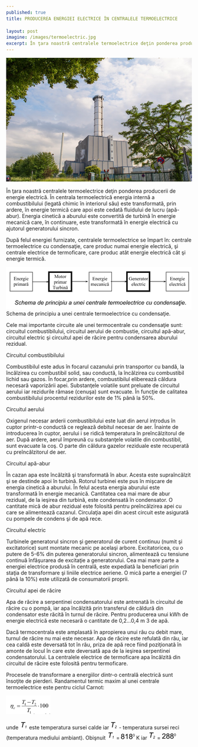```yaml
---
published: true
title: PRODUCEREA ENERGIEI ELECTRICE ÎN CENTRALELE TERMOELECTRICE

layout: post
imagine: /images/termoelectric.jpg
excerpt: În ţara noastră centralele termoelectrice deţin ponderea producerii de energie electrică.
---
```



![Electrician, Home-Electric](/images/termoelectric.jpg)


În ţara noastră centralele termoelectrice deţin ponderea producerii de energie electrică. În centrala termoelectrică energia internă a combustibilului (legată chimic în interiorul său) este transformată, prin ardere, în energie termică care apoi este cedată fluidului de lucru (apă-abur). Energia cinetică a aburului este convertită de turbină în energie mecanică care, în continuare, este transformată în energie electrică cu ajutorul generatorului sincron.

După felul energiei furnizate, centralele termoelectrice se împart  în: centrale termoelectrice cu condensaţie, care produc numai energie electrică, şi centrale electrice de termoficare, care produc atât energie electrică cât şi energie termică.

![Electrician, Home-Electric](/images/desen.PNG)
Schema de principiu a unei centrale termoelectrice cu condensaţie.

Cele mai importante circuite ale unei termocentrale cu condensaţie sunt: circuitul combustibilului, circuitul aerului de combustie, circuitul apă-abur, circuitul electric şi circuitul apei de răcire pentru condensarea aburului rezidual.

Circuitul combustibilului

Combustibilul este adus în focarul cazanului prin transportor cu bandă, la încălzirea cu combustibil solid, sau conductă, la încălzirea cu combustibil lichid sau gazos. În focar,prin ardere, combustibilul eliberează căldura necesară vaporizării apei. Substanţele volatile sunt preluate de circuitul aerului iar rezidurile rămase (cenuşa) sunt evacuate. În funcţie de calitatea combustibilului procentul rezidurilor este de 1% până la 50%.

Circuitul aerului

Oxigenul necesar arderii combustibilului este luat din aerul introdus în cuptor printr-o conductă ce reglează debitul necesar de aer. Înainte de introducerea în cuptor, aerului i se ridică temperatura în preîncălzitorul de aer. După ardere, aerul împreună cu substanţele volatile din combustibil, sunt evacuate la coş. O parte din căldura gazelor reziduale este recuperată cu preîncălzitorul de aer.

Circuitul apă-abur

În cazan apa este încălzită şi transformată în abur. Acesta este supraîncălzit şi se destinde apoi în turbină. Rotorul turbinei este pus în mişcare de energia cinetică a aburului. În felul acesta energia aburului este transformată în energie mecanică. Cantitatea cea mai mare de abur rezidual, de la ieşirea din turbină, este condensată în condensator. O cantitate mică de abur rezidual este folosită pentru preîncălzirea apei cu care se alimentează cazanul. Circulaţia apei din acest circuit este asigurată cu pompele de condens şi de apă rece.

Circuitul electric

Turbinele generatorul sincron şi generatorul de curent continuu (numit şi excitatorice) sunt montate mecanic pe acelaşi arbore. Excitatoricea, cu o putere de 5-6% din puterea generatorului sincron, alimentează cu tensiune continuă înfăşurarea de excitaţie a generatorului. Cea mai mare parte a energiei electrice produsă în centrală, este expediată la beneficiari prin staţia de transformare şi liniile electrice aeriene. O mică parte a energiei (7 până la 10%) este utilizată de consumatorii proprii. 

Circuitul apei de răcire

Apa de răcire a serpentinei condensatorului este antrenată în circuitul de răcire cu o pompă, iar apa încălzită prin transferul de căldură din condensator este răcită în turnul de răcire. Pentru producerea unui kWh de energie electrică este necesară o cantitate de 0,2…0,4 m 3 de apă. 

Dacă termocentrala este amplasată în apropierea unui râu cu debit mare, turnul de răcire nu mai este necesar. Apa de răcire este refulată din râu, iar cea caldă este deversată tot în râu, priza de apă rece fiind poziţionată în amonte de locul în care este deversată apa de la ieşirea serpentinei condensatorului. La centralele electrice de termoficare apa încălzită din circuitul de răcire este folosită pentru termoficare. 

Procesele de transformare a energiilor dintr-o centrală electrică sunt însoţite de pierderi. Randamentul termic maxim al unei centrale termoelectrice este pentru ciclul Carnot:

![Electrician, Home-Electric](/images/formula10.PNG)

unde ![Electrician, Home-Electric](/images/t1.PNG) este temperatura sursei calde iar ![Electrician, Home-Electric](/images/t2.PNG) - temperatura sursei reci (temperatura mediului ambiant). Obişnuit ![Electrician, Home-Electric](/images/t1.PNG) = ![Electrician, Home-Electric](/images/818.PNG) K iar ![Electrician, Home-Electric](/images/t2.PNG) =
![Electrician, Home-Electric](/images/228.PNG)
